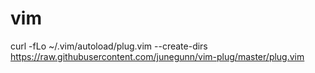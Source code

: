 # vim
curl -fLo ~/.vim/autoload/plug.vim --create-dirs https://raw.githubusercontent.com/junegunn/vim-plug/master/plug.vim
